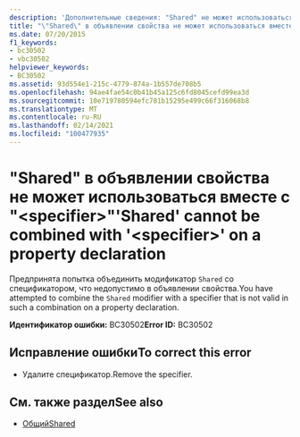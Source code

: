```yaml
---
description: 'Дополнительные сведения: "Shared" не может использоваться вместе с " <specifier> " в объявлении свойства'
title: "\"Shared\" в объявлении свойства не может использоваться вместе с \"<specifier>\""
ms.date: 07/20/2015
f1_keywords:
- bc30502
- vbc30502
helpviewer_keywords:
- BC30502
ms.assetid: 93d554e1-215c-4779-874a-1b557de708b5
ms.openlocfilehash: 94ae4fae54c0b41b45a125c6fd8045cefd99ea3d
ms.sourcegitcommit: 10e719780594efc781b15295e499c66f316068b8
ms.translationtype: MT
ms.contentlocale: ru-RU
ms.lasthandoff: 02/14/2021
ms.locfileid: "100477935"
---
```

# <a name="shared-cannot-be-combined-with-specifier-on-a-property-declaration"></a><span data-ttu-id="d5c0b-103">"Shared" в объявлении свойства не может использоваться вместе с "\<specifier>"</span><span class="sxs-lookup"><span data-stu-id="d5c0b-103">'Shared' cannot be combined with '\<specifier>' on a property declaration</span></span>

<span data-ttu-id="d5c0b-104">Предпринята попытка объединить модификатор `Shared` со спецификатором, что недопустимо в объявлении свойства.</span><span class="sxs-lookup"><span data-stu-id="d5c0b-104">You have attempted to combine the `Shared` modifier with a specifier that is not valid in such a combination on a property declaration.</span></span>  
  
 <span data-ttu-id="d5c0b-105">**Идентификатор ошибки:** BC30502</span><span class="sxs-lookup"><span data-stu-id="d5c0b-105">**Error ID:** BC30502</span></span>  
  
## <a name="to-correct-this-error"></a><span data-ttu-id="d5c0b-106">Исправление ошибки</span><span class="sxs-lookup"><span data-stu-id="d5c0b-106">To correct this error</span></span>  
  
- <span data-ttu-id="d5c0b-107">Удалите спецификатор.</span><span class="sxs-lookup"><span data-stu-id="d5c0b-107">Remove the specifier.</span></span>  
  
## <a name="see-also"></a><span data-ttu-id="d5c0b-108">См. также раздел</span><span class="sxs-lookup"><span data-stu-id="d5c0b-108">See also</span></span>

- [<span data-ttu-id="d5c0b-109">Общий</span><span class="sxs-lookup"><span data-stu-id="d5c0b-109">Shared</span></span>](../language-reference/modifiers/shared.md)
